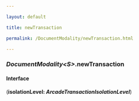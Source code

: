 ```yaml
---

layout: default

title: newTransaction

permalink: /DocumentModality/newTransaction.html

---
```


### _DocumentModality&lt;S&gt;_.newTransaction

#### Interface

(**isolationLevel: *ArcadeTransactionIsolationLevel***)

